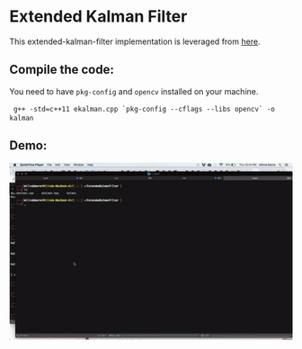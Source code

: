 # Extended Kalman Filter
This extended-kalman-filter implementation is leveraged from [here](http://www.morethantechnical.com/2011/06/17/simple-kalman-filter-for-tracking-using-opencv-2-2-w-code/).

## Compile the code: 
You need to have `pkg-config` and `opencv` installed on your machine. 

<pre><code> g++ -std=c++11 ekalman.cpp `pkg-config --cflags --libs opencv` -o kalman
</code></pre>

## Demo:

![](Demo/eKalmanDemo.gif)

